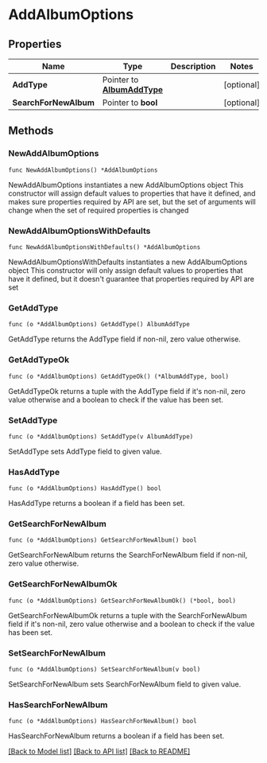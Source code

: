 # AddAlbumOptions

## Properties

Name | Type | Description | Notes
------------ | ------------- | ------------- | -------------
**AddType** | Pointer to [**AlbumAddType**](AlbumAddType.md) |  | [optional] 
**SearchForNewAlbum** | Pointer to **bool** |  | [optional] 

## Methods

### NewAddAlbumOptions

`func NewAddAlbumOptions() *AddAlbumOptions`

NewAddAlbumOptions instantiates a new AddAlbumOptions object
This constructor will assign default values to properties that have it defined,
and makes sure properties required by API are set, but the set of arguments
will change when the set of required properties is changed

### NewAddAlbumOptionsWithDefaults

`func NewAddAlbumOptionsWithDefaults() *AddAlbumOptions`

NewAddAlbumOptionsWithDefaults instantiates a new AddAlbumOptions object
This constructor will only assign default values to properties that have it defined,
but it doesn't guarantee that properties required by API are set

### GetAddType

`func (o *AddAlbumOptions) GetAddType() AlbumAddType`

GetAddType returns the AddType field if non-nil, zero value otherwise.

### GetAddTypeOk

`func (o *AddAlbumOptions) GetAddTypeOk() (*AlbumAddType, bool)`

GetAddTypeOk returns a tuple with the AddType field if it's non-nil, zero value otherwise
and a boolean to check if the value has been set.

### SetAddType

`func (o *AddAlbumOptions) SetAddType(v AlbumAddType)`

SetAddType sets AddType field to given value.

### HasAddType

`func (o *AddAlbumOptions) HasAddType() bool`

HasAddType returns a boolean if a field has been set.

### GetSearchForNewAlbum

`func (o *AddAlbumOptions) GetSearchForNewAlbum() bool`

GetSearchForNewAlbum returns the SearchForNewAlbum field if non-nil, zero value otherwise.

### GetSearchForNewAlbumOk

`func (o *AddAlbumOptions) GetSearchForNewAlbumOk() (*bool, bool)`

GetSearchForNewAlbumOk returns a tuple with the SearchForNewAlbum field if it's non-nil, zero value otherwise
and a boolean to check if the value has been set.

### SetSearchForNewAlbum

`func (o *AddAlbumOptions) SetSearchForNewAlbum(v bool)`

SetSearchForNewAlbum sets SearchForNewAlbum field to given value.

### HasSearchForNewAlbum

`func (o *AddAlbumOptions) HasSearchForNewAlbum() bool`

HasSearchForNewAlbum returns a boolean if a field has been set.


[[Back to Model list]](../README.md#documentation-for-models) [[Back to API list]](../README.md#documentation-for-api-endpoints) [[Back to README]](../README.md)


